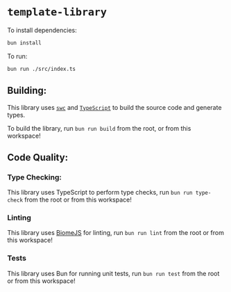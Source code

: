 # `template-library`

To install dependencies:

```bash
bun install
```

To run:

```bash
bun run ./src/index.ts
```

## Building:

This library uses [`swc`](https://swc.rs/) and [`TypeScript`](https://www.typescriptlang.org/docs/) to build the source code and generate types.

To build the library, run `bun run build` from the root, or from this workspace!

## Code Quality:

### Type Checking:

This library uses TypeScript to perform type checks, run `bun run type-check` from the root or from this workspace!

### Linting

This library uses [BiomeJS](https://biomejs.dev/) for linting, run `bun run lint` from the root or from this workspace!

### Tests

This library uses Bun for running unit tests, run `bun run test` from the root or from this workspace!

